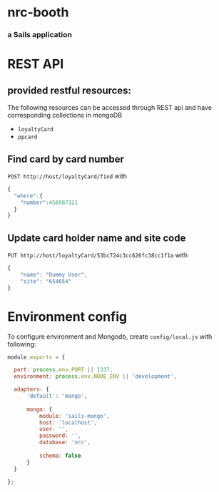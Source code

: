 # nrc-booth
### a Sails application

# REST API

## provided restful resources:
The following resources can be accessed through REST api and have corresponding collections in mongoDB
- `loyaltyCard`
- `ppcard`

## Find card by card number
`POST http://host/loyaltyCard/find`
with

```js
{
  "where":{
    "number":456987321
  }
}
```

## Update card holder name and site code
`PUT http://host/loyaltyCard/53bc724c3cc626fc38cc1f1a`
with

```js
{
    "name": "Dummy User",
    "site": "654654"
}
```


# Environment config

To configure environment and Mongodb, create `config/local.js` with following:

```js
module.exports = {

  port: process.env.PORT || 1337,
  environment: process.env.NODE_ENV || 'development',

  adapters: {
      'default': 'mongo',
      
      mongo: {
          module: 'sails-mongo',
          host: 'localhost',
          user: '',
          password: '',
          database: 'nrc',
          
          schema: false
      }
  }

};
```

